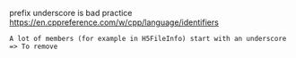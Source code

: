 prefix underscore is bad practice
    https://en.cppreference.com/w/cpp/language/identifiers

    A lot of members (for example in H5FileInfo) start with an underscore => To remove




